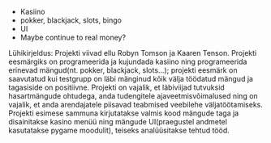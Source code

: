 - Kasiino
- pokker, blackjack, slots, bingo
- UI
- Maybe continue to real money?


Lühikirjeldus:
   Projekti viivad ellu Robyn Tomson ja Kaaren Tenson. Projekti eesmärgiks on programeerida ja kujundada kasiino ning programeerida erinevad mängud(nt. pokker, blackjack, slots...); projekti eesmärk on saavutatud kui testgrupp on läbi mänginud kõik välja töödatud mängud ja tagasiside on positiivne. Projekti on vajalik, et läbiviijad tutvuksid hasartmängude  ohtudega, anda tudengitele ajaveetmisvõimalused ning on vajalik, et anda arendajatele piisavad teabmised veebilehe väljatöötamiseks. 
   Projekti esimese sammuna kirjutatakse valmis kood mängude taga ja disainitakse kasino menüü ning mängude UI(praegustel andmetel kasutatakse pygame moodulit), teiseks analüüsitakse tehtud tööd.
   
